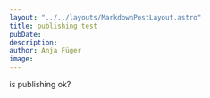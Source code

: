 ```yaml
---
layout: "../../layouts/MarkdownPostLayout.astro"
title: publishing test
pubDate: 
description: 
author: Anja Füger
image: 
---
```


is publishing ok?